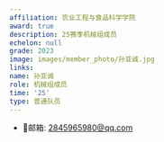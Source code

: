 ```yaml
---
affiliation: 农业工程与食品科学学院
award: true
description: 25赛季机械组成员
echelon: null
grade: 2023
image: images/member_photo/孙亚诚.jpg
links:
name: 孙亚诚
role: 机械组成员
time: '25'
type: 普通队员
---
```

- 📮邮箱: 2845965980@qq.com